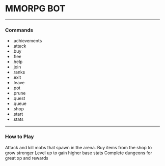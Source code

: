 # MMORPG BOT

------------
### Commands
- .achievements
- .attack
- .buy
- .flee
- .help
- .join
- .ranks
- .exit
- .leave
- .pot
- .prune
- .quest
- .queue
- .shop
- .start
- .stats

------------
### How to Play
Attack and kill mobs that spawn in the arena.
Buy items from the shop to grow stronger
Level up to gain higher base stats
Complete dungeons for great xp and rewards

